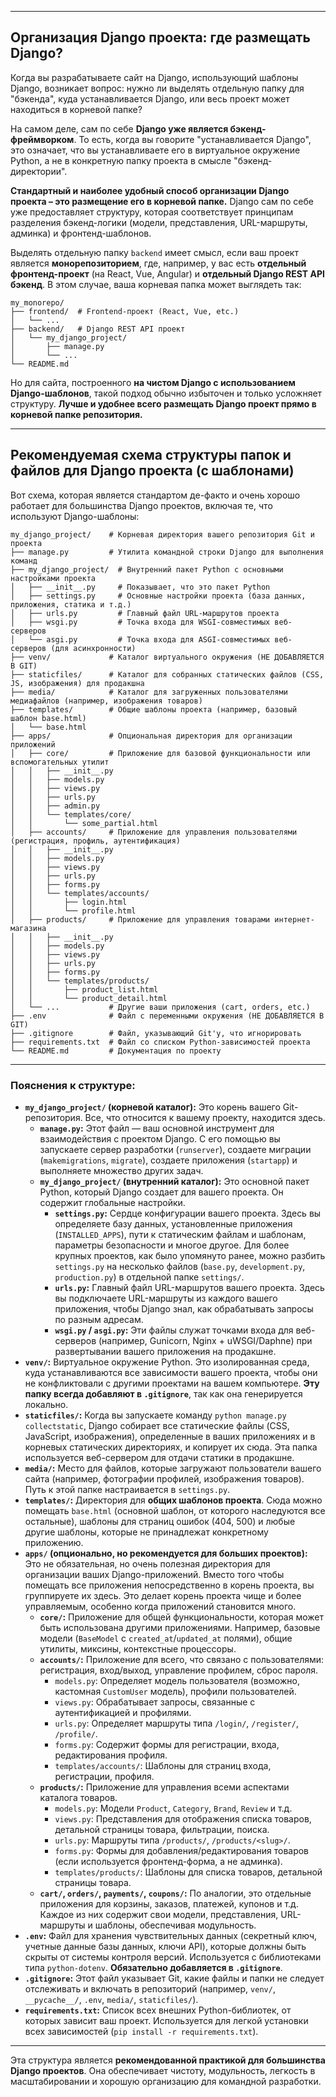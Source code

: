 -----

## Организация Django проекта: где размещать Django?

Когда вы разрабатываете сайт на Django, использующий шаблоны Django, возникает вопрос: нужно ли выделять отдельную папку для "бэкенда", куда устанавливается Django, или весь проект может находиться в корневой папке?

На самом деле, сам по себе **Django уже является бэкенд-фреймворком**. То есть, когда вы говорите "устанавливается Django", это означает, что вы устанавливаете его в виртуальное окружение Python, а не в конкретную папку проекта в смысле "бэкенд-директории".

**Стандартный и наиболее удобный способ организации Django проекта – это размещение его в корневой папке.** Django сам по себе уже предоставляет структуру, которая соответствует принципам разделения бэкенд-логики (модели, представления, URL-маршруты, админка) и фронтенд-шаблонов.

Выделять отдельную папку `backend` имеет смысл, если ваш проект является **монорепозиторием**, где, например, у вас есть **отдельный фронтенд-проект** (на React, Vue, Angular) и **отдельный Django REST API бэкенд**. В этом случае, ваша корневая папка может выглядеть так:

```
my_monorepo/
├── frontend/  # Frontend-проект (React, Vue, etc.)
│   └── ...
├── backend/   # Django REST API проект
│   └── my_django_project/
│       ├── manage.py
│       └── ...
└── README.md
```

Но для сайта, построенного **на чистом Django с использованием Django-шаблонов**, такой подход обычно избыточен и только усложняет структуру. **Лучше и удобнее всего размещать Django проект прямо в корневой папке репозитория.**

-----

## Рекомендуемая схема структуры папок и файлов для Django проекта (с шаблонами)

Вот схема, которая является стандартом де-факто и очень хорошо работает для большинства Django проектов, включая те, что используют Django-шаблоны:

```
my_django_project/    # Корневая директория вашего репозитория Git и проекта
├── manage.py         # Утилита командной строки Django для выполнения команд
├── my_django_project/  # Внутренний пакет Python с основными настройками проекта
│   ├── __init__.py     # Показывает, что это пакет Python
│   ├── settings.py     # Основные настройки проекта (база данных, приложения, статика и т.д.)
│   ├── urls.py         # Главный файл URL-маршрутов проекта
│   ├── wsgi.py         # Точка входа для WSGI-совместимых веб-серверов
│   └── asgi.py         # Точка входа для ASGI-совместимых веб-серверов (для асинхронности)
├── venv/             # Каталог виртуального окружения (НЕ ДОБАВЛЯЕТСЯ В GIT)
├── staticfiles/      # Каталог для собранных статических файлов (CSS, JS, изображения) для продакшна
├── media/            # Каталог для загруженных пользователями медиафайлов (например, изображения товаров)
├── templates/        # Общие шаблоны проекта (например, базовый шаблон base.html)
│   └── base.html
├── apps/             # Опциональная директория для организации приложений
│   ├── core/         # Приложение для базовой функциональности или вспомогательных утилит
│   │   ├── __init__.py
│   │   ├── models.py
│   │   ├── views.py
│   │   ├── urls.py
│   │   ├── admin.py
│   │   └── templates/core/
│   │       └── some_partial.html
│   ├── accounts/     # Приложение для управления пользователями (регистрация, профиль, аутентификация)
│   │   ├── __init__.py
│   │   ├── models.py
│   │   ├── views.py
│   │   ├── urls.py
│   │   ├── forms.py
│   │   └── templates/accounts/
│   │       ├── login.html
│   │       └── profile.html
│   ├── products/     # Приложение для управления товарами интернет-магазина
│   │   ├── __init__.py
│   │   ├── models.py
│   │   ├── views.py
│   │   ├── urls.py
│   │   ├── forms.py
│   │   └── templates/products/
│   │       ├── product_list.html
│   │       └── product_detail.html
│   └── ...           # Другие ваши приложения (cart, orders, etc.)
├── .env              # Файл с переменными окружения (НЕ ДОБАВЛЯЕТСЯ В GIT)
├── .gitignore        # Файл, указывающий Git'у, что игнорировать
├── requirements.txt  # Файл со списком Python-зависимостей проекта
└── README.md         # Документация по проекту
```

-----

### Пояснения к структуре:

  * **`my_django_project/` (корневой каталог):** Это корень вашего Git-репозитория. Все, что относится к вашему проекту, находится здесь.
      * **`manage.py`:** Этот файл — ваш основной инструмент для взаимодействия с проектом Django. С его помощью вы запускаете сервер разработки (`runserver`), создаете миграции (`makemigrations`, `migrate`), создаете приложения (`startapp`) и выполняете множество других задач.
      * **`my_django_project/` (внутренний каталог):** Это основной пакет Python, который Django создает для вашего проекта. Он содержит глобальные настройки.
          * **`settings.py`:** Сердце конфигурации вашего проекта. Здесь вы определяете базу данных, установленные приложения (`INSTALLED_APPS`), пути к статическим файлам и шаблонам, параметры безопасности и многое другое. Для более крупных проектов, как было упомянуто ранее, можно разбить `settings.py` на несколько файлов (`base.py`, `development.py`, `production.py`) в отдельной папке `settings/`.
          * **`urls.py`:** Главный файл URL-маршрутов вашего проекта. Здесь вы подключаете URL-маршруты из каждого вашего приложения, чтобы Django знал, как обрабатывать запросы по разным адресам.
          * **`wsgi.py` / `asgi.py`:** Эти файлы служат точками входа для веб-серверов (например, Gunicorn, Nginx + uWSGI/Daphne) при развертывании вашего приложения на продакшне.
  * **`venv/`:** Виртуальное окружение Python. Это изолированная среда, куда устанавливаются все зависимости вашего проекта, чтобы они не конфликтовали с другими проектами на вашем компьютере. **Эту папку всегда добавляют в `.gitignore`**, так как она генерируется локально.
  * **`staticfiles/`:** Когда вы запускаете команду `python manage.py collectstatic`, Django собирает все статические файлы (CSS, JavaScript, изображения), определенные в ваших приложениях и в корневых статических директориях, и копирует их сюда. Эта папка используется веб-сервером для отдачи статики в продакшне.
  * **`media/`:** Место для файлов, которые загружают пользователи вашего сайта (например, фотографии профилей, изображения товаров). Путь к этой папке настраивается в `settings.py`.
  * **`templates/`:** Директория для **общих шаблонов проекта**. Сюда можно помещать `base.html` (основной шаблон, от которого наследуются все остальные), шаблоны для страниц ошибок (404, 500) и любые другие шаблоны, которые не принадлежат конкретному приложению.
  * **`apps/` (опционально, но рекомендуется для больших проектов):** Это не обязательная, но очень полезная директория для организации ваших Django-приложений. Вместо того чтобы помещать все приложения непосредственно в корень проекта, вы группируете их здесь. Это делает корень проекта чище и более управляемым, особенно когда приложений становится много.
      * **`core/`:** Приложение для общей функциональности, которая может быть использована другими приложениями. Например, базовые модели (`BaseModel` с `created_at`/`updated_at` полями), общие утилиты, миксины, контекстные процессоры.
      * **`accounts/`:** Приложение для всего, что связано с пользователями: регистрация, вход/выход, управление профилем, сброс пароля.
          * `models.py`: Определяет модель пользователя (возможно, кастомная `CustomUser` модель), профили пользователей.
          * `views.py`: Обрабатывает запросы, связанные с аутентификацией и профилями.
          * `urls.py`: Определяет маршруты типа `/login/`, `/register/`, `/profile/`.
          * `forms.py`: Содержит формы для регистрации, входа, редактирования профиля.
          * `templates/accounts/`: Шаблоны для страниц входа, регистрации, профиля.
      * **`products/`:** Приложение для управления всеми аспектами каталога товаров.
          * `models.py`: Модели `Product`, `Category`, `Brand`, `Review` и т.д.
          * `views.py`: Представления для отображения списка товаров, детальной страницы товара, фильтрации, поиска.
          * `urls.py`: Маршруты типа `/products/`, `/products/<slug>/`.
          * `forms.py`: Формы для добавления/редактирования товаров (если используется фронтенд-форма, а не админка).
          * `templates/products/`: Шаблоны для списка товаров, детальной страницы товара.
      * **`cart/`, `orders/`, `payments/`, `coupons/`:** По аналогии, это отдельные приложения для корзины, заказов, платежей, купонов и т.д. Каждое из них содержит свои модели, представления, URL-маршруты и шаблоны, обеспечивая модульность.
  * **`.env`:** Файл для хранения чувствительных данных (секретный ключ, учетные данные базы данных, ключи API), которые должны быть скрыты от системы контроля версий. Используется с библиотеками типа `python-dotenv`. **Обязательно добавляется в `.gitignore`**.
  * **`.gitignore`:** Этот файл указывает Git, какие файлы и папки не следует отслеживать и включать в репозиторий (например, `venv/`, `__pycache__/`, `.env`, `media/`, `staticfiles/`).
  * **`requirements.txt`:** Список всех внешних Python-библиотек, от которых зависит ваш проект. Используется для легкой установки всех зависимостей (`pip install -r requirements.txt`).

-----

Эта структура является **рекомендованной практикой для большинства Django проектов**. Она обеспечивает чистоту, модульность, легкость в масштабировании и хорошую организацию для командной разработки.
